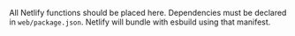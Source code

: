 All Netlify functions should be placed here.
Dependencies must be declared in `web/package.json`.
Netlify will bundle with esbuild using that manifest.
